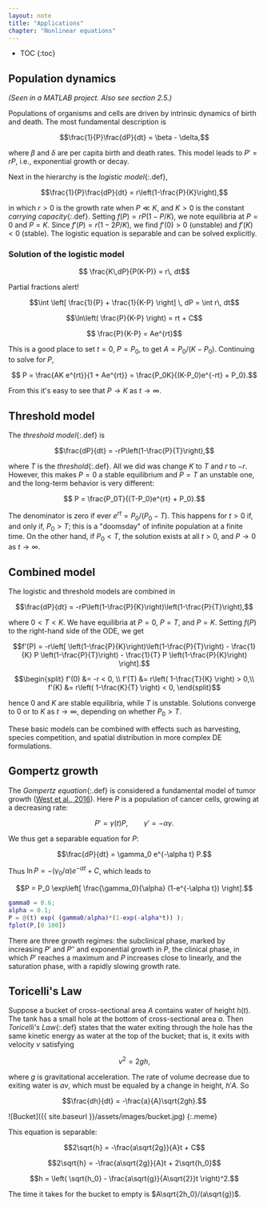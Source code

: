 ```yaml
---
layout: note
title: "Applications"
chapter: "Nonlinear equations"
---
```

* TOC
{:toc}

## Population dynamics

*(Seen in a MATLAB project. Also see section 2.5.)*

Populations of organisms and cells are driven by intrinsic dynamics of birth and death. The most fundamental description is

$$\frac{1}{P}\frac{dP}{dt} = \beta - \delta,$$

where $\beta$ and $\delta$ are per capita birth and death rates. This model leads to $P'=rP$, i.e., exponential growth or decay.

Next in the hierarchy is the *logistic model*{:.def},

$$\frac{1}{P}\frac{dP}{dt} = r\left(1-\frac{P}{K}\right),$$ 

in which $r>0$ is the growth rate when $P\ll K$, and $K>0$ is the constant *carrying capacity*{:.def}. Setting $f(P)=rP(1-P/K)$, we note equilibria at $P=0$ and $P=K$. Since $f'(P) = r(1-2P/K)$, we find $f'(0)>0$ (unstable) and $f'(K)<0$ (stable). The logistic equation is separable and can be solved explicitly.

### Solution of the logistic model

$$ \frac{K\,dP}{P(K-P)} = r\, dt$$

Partial fractions alert!

$$\int \left[ \frac{1}{P} + \frac{1}{K-P} \right] \, dP = \int r\, dt$$

$$\ln\left( \frac{P}{K-P} \right) = rt + C$$ 

$$ \frac{P}{K-P}  = Ae^{rt}$$

This is a good place to set $t=0$, $P=P_0$, to get $A=P_0/(K-P_0)$. Continuing to solve for $P$,

$$ P = \frac{AK e^{rt}}{1 + Ae^{rt}} = \frac{P_0K}{(K-P_0)e^{-rt} + P_0}.$$

From this it's easy to see that $P\to K$ as $t\to\infty$.

## Threshold model

The *threshold model*{:.def} is 

$$\frac{dP}{dt} = -rP\left(1-\frac{P}{T}\right),$$ 

where $T$ is the *threshold*{:.def}. All we did was change $K$ to $T$ and $r$ to $-r$. However, this makes $P=0$ a stable equilibrium and $P=T$ an unstable one, and the long-term behavior is very different:

$$ P = \frac{P_0T}{(T-P_0)e^{rt} + P_0}.$$

The denominator is zero if ever $e^{rt}=P_0/(P_0-T)$. This happens for $t>0$ if, and only if, $P_0>T$; this is a "doomsday" of infinite population at a finite time. On the other hand, if $P_0<T$, the solution exists at all $t>0$, and $P\to 0$ as $t\to\infty$. 

## Combined model

The logistic and threshold models are combined in

$$\frac{dP}{dt} = -rP\left(1-\frac{P}{K}\right)\left(1-\frac{P}{T}\right),$$

where $0<T<K$. We have equilibria at $P=0$, $P=T$, and $P=K$. Setting $f(P)$ to the right-hand side of the ODE, we get

$$f'(P) = -r\left[ \left(1-\frac{P}{K}\right)\left(1-\frac{P}{T}\right) - \frac{1}{K} P \left(1-\frac{P}{T}\right) - \frac{1}{T} P \left(1-\frac{P}{K}\right) \right].$$

$$\begin{split}
f'(0) &= -r < 0, \\
f'(T) &= r\left( 1-\frac{T}{K} \right) > 0,\\
f'(K) &= r\left( 1-\frac{K}{T} \right) < 0,
\end{split}$$

hence $0$ and $K$ are stable equilibria, while $T$ is unstable. Solutions converge to $0$ or to $K$ as $t\to\infty$, depending on whether $P_0>T$. 

These basic models can be combined with effects such as harvesting, species competition, and spatial distribution in more complex DE formulations. 

## Gompertz growth

The *Gompertz equation*{:.def} is considered a fundamental model of tumor growth ([West et al., 2016](http://epubs.siam.org.udel.idm.oclc.org/doi/abs/10.1137/15M1044825)). Here $P$ is a population of cancer cells, growing at a decreasing rate:

$$P' = \gamma(t) P, \qquad \gamma' = -\alpha \gamma.$$

We thus get a separable equation for $P$:

$$\frac{dP}{dt} = \gamma_0 e^{-\alpha t} P.$$

Thus $\ln P = -(\gamma_0/\alpha) e^{-\alpha t} + C$, which leads to

$$P = P_0 \exp\left[ \frac{\gamma_0}{\alpha} (1-e^{-\alpha t}) \right].$$

~~~matlab
gamma0 = 0.6;
alpha = 0.1;
P = @(t) exp( (gamma0/alpha)*(1-exp(-alpha*t)) );
fplot(P,[0 100])
~~~

There are three growth regimes: the subclinical phase, marked by increasing $P'$ and $P''$ and exponential growth in $P$, the clinical phase, in which $P'$ reaches a maximum and $P$ increases close to linearly, and the saturation phase, with a rapidly slowing growth rate. 

## Toricelli's Law

Suppose a bucket of cross-sectional area $A$ contains water of height $h(t)$. The tank has a small hole at the bottom of cross-sectional area $a$. Then *Toricelli's Law*{:.def} states that the water exiting through the hole has the same kinetic energy as water at the top of the bucket; that is, it exits with velocity $v$ satisfying

$$v^2=2gh,$$

where $g$ is gravitational acceleration. The rate of volume decrease due to exiting water is $av$, which must be equaled by a change in height, $h'A$. So

$$\frac{dh}{dt} = -\frac{a}{A}\sqrt{2gh}.$$

![Bucket]({{ site.baseurl }}/assets/images/bucket.jpg)
{:.meme}


This equation is separable:

$$2\sqrt{h} = -\frac{a\sqrt{2g}}{A}t + C$$ 

$$2\sqrt{h} = -\frac{a\sqrt{2g}}{A}t + 2\sqrt{h_0}$$

$$h = \left( \sqrt{h_0} - \frac{a\sqrt{g}}{A\sqrt{2}}t  \right)^2.$$

The time it takes for the bucket to empty is $A\sqrt{2h_0}/(a\sqrt{g})$.  

